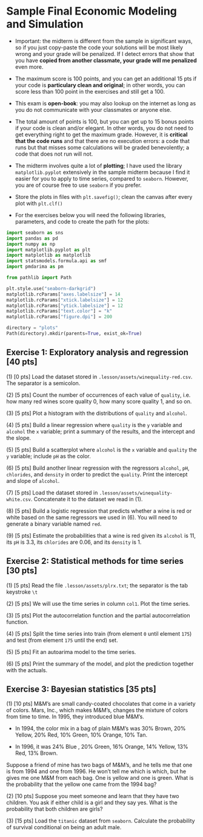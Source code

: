 # Sample Final Economic Modeling and Simulation

* Important: the midterm is different from the sample in significant ways, so if you just copy-paste the code your solutions will be most likely wrong and your grade will be penalized. If I detect errors that show that you have __copied from another classmate, your grade will me penalized__ even more.

* The maximum score is 100 points, and you can get an additional 15 pts if your code is __particulary clean and original__; in other words, you can score less than 100 point in the exercises and still get a 100.

* This exam is __open-book__: you may also lookup on the internet as long as you do not communicate with your classmates or anyone else.

* The total amount of points is 100, but you can get up to 15 bonus points if your code is clean and/or elegant. In other words, you do not need to get everything right to get the maximum grade. However, it is __critical that the code runs__ and that there are no execution errors: a code that runs but that misses some calculations will be graded benevolently; a code that does not run will not.

* The midterm involves quite a lot of __plotting__; I have used the library `matplotlib.pyplot` extensively in the sample midterm because I find it easier for you to apply to time series, compared to `seaborn`. However, you are of course free to use `seaborn` if you prefer.

* Store the plots in files with `plt.savefig()`; clean the canvas after every plot with `plt.clf()`

* For the exercises below you will need the following libraries, parameters, and code to create the path for the plots:

```python
import seaborn as sns
import pandas as pd
import numpy as np
import matplotlib.pyplot as plt
import matplotlib as matplotlib
import statsmodels.formula.api as smf
import pmdarima as pm
```

```python
from pathlib import Path
```

```python
plt.style.use("seaborn-darkgrid")
matplotlib.rcParams["axes.labelsize"] = 14
matplotlib.rcParams["xtick.labelsize"] = 12
matplotlib.rcParams["ytick.labelsize"] = 12
matplotlib.rcParams["text.color"] = "k"
matplotlib.rcParams["figure.dpi"] = 200
```

```python
directory = "plots"
Path(directory).mkdir(parents=True, exist_ok=True)
```

## Exercise 1: Exploratory analysis and regression [40 pts]

(1) [0 pts] Load the dataset stored in `.lesson/assets/winequality-red.csv`. The separator is a semicolon.

(2) [5 pts] Count the number of occurrences of each value of `quality`, i.e. how many red wines score quality 0, how many score quality 1, and so on.

(3) [5 pts] Plot a histogram with the distributions of `quality` and `alcohol`.

(4) [5 pts] Build a linear regression where `quality` is the `y` variable and `alcohol` the `x` variable; print a summary of the results, and the intercept and the slope.

(5) [5 pts] Build a scatterplot where `alcohol` is the `x` variable and `quality` the `y` variable; include `pH` as the color.

(6) [5 pts] Build another linear regression with the regressors `alcohol`, `pH`, `chlorides`, and `density` in order to predict the `quality`. Print the intercept and slope of `alcohol`.

(7) [5 pts] Load the dataset stored in `.lesson/assets/winequality-white.csv`. Concatenate it to the dataset we read in (1).

(8) [5 pts] Build a logistic regression that predicts whether a wine is red or white based on the same regressors we used in (6). You will need to generate a binary variable named `red`.

(9) [5 pts] Estimate the probabilities that a wine is red given its `alcohol` is 11, its `pH` is 3.3, its `chlorides` are 0.06, and its `density` is 1.

## Exercise 2: Statistical methods for time series [30 pts]

(1) [5 pts] Read the file `.lesson/assets/plrx.txt`; the separator is the tab keystroke `\t`

(2) [5 pts] We will use the time series in column `col1`. Plot the time series.

(3) [5 pts] Plot the autocorrelation function and the partial autocorrelation function.

(4) [5 pts] Split the time series into train (from element `0` until element `175`) and test (from element `175` until the end) set.

(5) [5 pts] Fit an autoarima model to the time series.

(6) [5 pts] Print the summary of the model, and plot the prediction together with the actuals.

## Exercise 3: Bayesian statistics [35 pts]


(1) [10 pts] M&M’s are small candy-coated chocolates that come in a variety of colors. Mars, Inc., which makes M&M’s, changes the mixture of colors from time to time. In 1995, they introduced blue M&M’s.

* In 1994, the color mix in a bag of plain M&M’s was 30% Brown, 20% Yellow, 20% Red, 10% Green, 10% Orange, 10% Tan.

* In 1996, it was 24% Blue , 20% Green, 16% Orange, 14% Yellow, 13% Red, 13% Brown.

Suppose a friend of mine has two bags of M&M’s, and he tells me that one is from 1994 and one from 1996. He won’t tell me which is which, but he gives me one M&M from each bag. One is yellow and one is green. What is the probability that the yellow one came from the 1994 bag?

(2) [10 pts] Suppose you meet someone and learn that they have two children. You ask if either child is a girl and they say yes. What is the probability that both children are girls?

(3) [15 pts] Load the `titanic` dataset from `seaborn`. Calculate the probability of survival conditional on being an adult male.